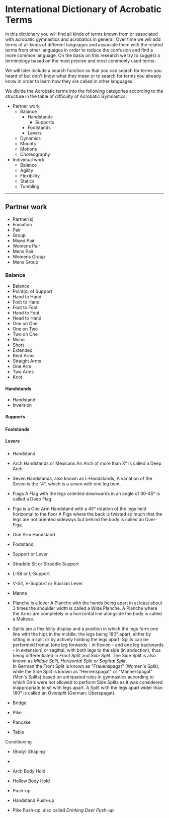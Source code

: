 # International Dictionary of Acrobatic Terms

In this dictionary you will find all kinds of terms known from or associated with acrobatic gymnastics and acrobatics in general. Over time we will add terms of all kinds of different languages and associate them with the related terms from other languages in order to reduce the confusion and find a more common language. On the basis on this research we try to suggest a terminology based on the most precise and most commonly used terms. 

We will later include a search function so that you can search for terms you heard of but don't know what they mean or to search for terms you already know in order to learn how they are called in other languages. 

We divide the Acrobatic terms into the following categories according to the structure in the table of difficulty of Acrobatic Gymnastics:  

* Partner work
    * Balance
       * Handstands
         * Supports 
       * Footstands
       * Levers
    * Dynamics
    * Mounts
    * Motions
    * Choreography
* Individual work
    * Balance
    * Agility
    * Flexibility
    * Statics
    * Tumbling

---

## Partner work

* Partner(s)
* Fomation
* Pair
* Group
* Mixed Pair
* Womens Pair
* Mens Pair
* Womens Group
* Mens Group


### Balance

* Balance
* Point(s) of Support
* Hand to Hand
* Foot to Hand
* Foot to Foot
* Hand to Foot
* Head to Hand
* One on One
* One on Two
* Two on One
* Mono
* Short
* Extended
* Bent Arms
* Straight Arms
* One Arm
* Two Arms
* Knot


#### Handstands

* Handstand
* Inversion


##### Supports


#### Footstands



##### Levers


* Handstand
* Arch Handstands or Mexicans
An Arch of more than X° is called a Deep Arch
* Seven Handstands, also known as L-Handstands, 
A variation of the Seven is the "4", which is a seven with one leg bent. 
* Flags
A Flag with the legs oriented downwards in an angle of 30-45° is called a Deep Flag.
* Figa is a One Arm Handstand with a 45° rotation of the legs held horizontal to the floor
A Figa where the back is twisted so much that the legs are not oriented sideways but behind the body is called an Over-Figa. 
* One Arm Handstand


* Footstand
* Support or Lever

* Straddle Sit or Straddle Support
* L-Sit or L-Support
* V-Sit, V-Support or Russian Lever 
* Manna 
* Planche is a lever 
A Planche with the hands being apart in at least about 3 times the shoulder width is called a Wide Planche. 
A Planche where the Arms are completely in a horizontal line alongside the body is called a Maltese.


* Splits are a flexibility display and a position in which the legs form one line with the hips in the middle; the legs being 180° apart, either by sitting in a split or by actively holding the legs apart; Splits can be performed frontal (one leg forwards - in flexion - and one leg backwards - in extension) or sagittal, with both legs to the side (in abduction), thus being differentiated in *Front Split* and *Side Split*. The Side Split is also known as *Middle Split*, *Horizontal Split* or *Sagittal Split*.  
In German the Front Split is known as "Frauenspagat" (Women's Split), while the Side Split is known as "Herrenspagat" or "Männerspagat" (Men's Splits) based on antiquated rules in gymnastics according to which Girls were not allowed to perform Side Splits as it was considered inappropriate to sit with legs apart. 
A Split with the legs apart wider than 180° is called an *Oversplit* (German: Überspagat). 

* Bridge 
* Pike 
* Pancake 
* Table 


Conditioning
* (Body) Shaping
* 
* Arch Body Hold
* Hollow Body Hold

* Push-up
* Handstand Push-up
* Pike Push-up, also called *Drinking Deer Push-up*
